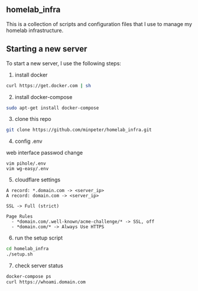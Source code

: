 ## homelab_infra

This is a collection of scripts and configuration files that I use to manage my homelab infrastructure.

## Starting a new server

To start a new server, I use the following steps:

1. install docker

```sh
curl https://get.docker.com | sh
```

2. install docker-compose

```sh
sudo apt-get install docker-compose
```

3. clone this repo

```sh
git clone https://github.com/minpeter/homelab_infra.git
```

4. config .env

web interface passwod change

```
vim pihole/.env
vim wg-easy/.env
```

5. cloudflare settings

```
A record: *.domain.com -> <server_ip>
A record: domain.com -> <server_ip>

SSL -> Full (strict)

Page Rules
  - *domain.com/.well-known/acme-challenge/* -> SSL, off
  - *domain.com/* -> Always Use HTTPS
```

6. run the setup script

```sh
cd homelab_infra
./setup.sh
```

7. check server status

```sh
docker-compose ps
curl https://whoami.domain.com
```
